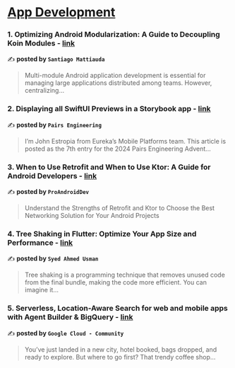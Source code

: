 
<h1><a href=https://medium.com/tag/mobile-app-development/recommended target="_blank" rel="noopener noreferrer">App Development</a></h1>
<h3>1. Optimizing Android Modularization: A Guide to Decoupling Koin Modules - <a href="https://medium.com/@santimattius/optimizing-android-modularization-a-guide-to-decoupling-koin-modules-968f7194c261" target="_blank" rel="noopener noreferrer">link</a></h3>

✍️ **posted by `Santiago Mattiauda`**

<blockquote>Multi-module Android application development is essential for managing large applications distributed among teams. However, centralizing…</blockquote>

<h3>2. Displaying all SwiftUI Previews in a Storybook app - <a href="https://medium.com/eureka-engineering/displaying-all-swiftui-previews-in-a-storybook-app-1dd8e925d777" target="_blank" rel="noopener noreferrer">link</a></h3>

✍️ **posted by `Pairs Engineering`**

<blockquote>I’m John Estropia from Eureka’s Mobile Platforms team. This article is posted as the 7th entry for the 2024 Pairs Engineering Advent…</blockquote>

<h3>3. When to Use Retrofit and When to Use Ktor: A Guide for Android Developers - <a href="https://medium.com/proandroiddev/when-to-use-retrofit-and-when-to-use-ktor-a-guide-for-android-developers-918491dcf69a" target="_blank" rel="noopener noreferrer">link</a></h3>

✍️ **posted by `ProAndroidDev`**

<blockquote>Understand the Strengths of Retrofit and Ktor to Choose the Best Networking Solution for Your Android Projects</blockquote>

<h3>4. Tree Shaking in Flutter: Optimize Your App Size and Performance - <a href="https://medium.com/@syedahmedusman2/tree-shaking-in-flutter-optimize-your-app-size-and-performance-f4b6609119d3" target="_blank" rel="noopener noreferrer">link</a></h3>

✍️ **posted by `Syed Ahmed Usman`**

<blockquote>Tree shaking is a programming technique that removes unused code from the final bundle, making the code more efficient. You can imagine it…</blockquote>

<h3>5. Serverless, Location-Aware Search for web and mobile apps with Agent Builder & BigQuery - <a href="https://medium.com/google-cloud/serverless-location-aware-search-for-web-and-mobile-apps-with-agent-builder-bigquery-89f2fef1ab20" target="_blank" rel="noopener noreferrer">link</a></h3>

✍️ **posted by `Google Cloud - Community`**

<blockquote>You’ve just landed in a new city, hotel booked, bags dropped, and ready to explore. But where to go first? That trendy coffee shop…</blockquote>

